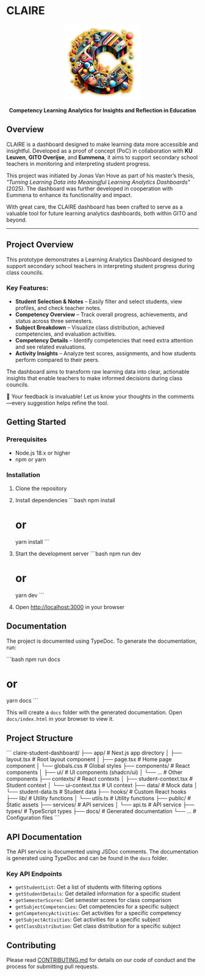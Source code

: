 # CLAIRE

<div align="center">
  <img src="public/CLAIRE-Logo.png" alt="CLAIRE Logo" width="200" height="200" />
  <p><strong>Competency Learning Analytics for Insights and Reflection in Education</strong></p>
</div>

## Overview
CLAIRE is a dashboard designed to make learning data more accessible and insightful. Developed as a proof of concept (PoC) in collaboration with **KU Leuven**, **GITO Overijse**, and **Eummena**, it aims to support secondary school teachers in monitoring and interpreting student progress.

This project was initiated by Jonas Van Hove as part of his master’s thesis, _"Turning Learning Data into Meaningful Learning Analytics Dashboards"_ (2025). The dashboard was further developed in cooperation with Eummena to enhance its functionality and impact.

With great care, the CLAIRE dashboard has been crafted to serve as a valuable tool for future learning analytics dashboards, both within GITO and beyond.

---

## Project Overview

This prototype demonstrates a Learning Analytics Dashboard designed to support secondary school teachers in interpreting student progress during class councils.

### Key Features:
- **Student Selection & Notes** – Easily filter and select students, view profiles, and check teacher notes.
- **Competency Overview** – Track overall progress, achievements, and status across three semesters.
- **Subject Breakdown** – Visualize class distribution, achieved competencies, and evaluation activities.
- **Competency Details** – Identify competencies that need extra attention and see related evaluations.
- **Activity Insights** – Analyze test scores, assignments, and how students perform compared to their peers.

The dashboard aims to transform raw learning data into clear, actionable insights that enable teachers to make informed decisions during class councils.

💬 Your feedback is invaluable! Let us know your thoughts in the comments—every suggestion helps refine the tool.

## Getting Started

### Prerequisites

- Node.js 18.x or higher
- npm or yarn

### Installation

1. Clone the repository

2. Install dependencies
   \`\`\`bash
   npm install
   # or
   yarn install
   \`\`\`

3. Start the development server
   \`\`\`bash
   npm run dev
   # or
   yarn dev
   \`\`\`

4. Open [http://localhost:3000](http://localhost:3000) in your browser

## Documentation

The project is documented using TypeDoc. To generate the documentation, run:

\`\`\`bash
npm run docs
# or
yarn docs
\`\`\`

This will create a `docs` folder with the generated documentation. Open `docs/index.html` in your browser to view it.

## Project Structure

\`\`\`
claire-student-dashboard/
├── app/                  # Next.js app directory
│   ├── layout.tsx        # Root layout component
│   ├── page.tsx          # Home page component
│   └── globals.css       # Global styles
├── components/           # React components
│   ├── ui/               # UI components (shadcn/ui)
│   └── ...               # Other components
├── contexts/             # React contexts
│   ├── student-context.tsx  # Student context
│   └── ui-context.tsx    # UI context
├── data/                 # Mock data
│   └── student-data.ts   # Student data
├── hooks/                # Custom React hooks
├── lib/                  # Utility functions
│   └── utils.ts          # Utility functions
├── public/               # Static assets
├── services/             # API services
│   └── api.ts            # API service
├── types/                # TypeScript types
├── docs/                 # Generated documentation
└── ...                   # Configuration files
\`\`\`

## API Documentation

The API service is documented using JSDoc comments. The documentation is generated using TypeDoc and can be found in the `docs` folder.

### Key API Endpoints

- `getStudentList`: Get a list of students with filtering options
- `getStudentDetails`: Get detailed information for a specific student
- `getSemesterScores`: Get semester scores for class comparison
- `getSubjectCompetencies`: Get competencies for a specific subject
- `getCompetencyActivities`: Get activities for a specific competency
- `getSubjectActivities`: Get activities for a specific subject
- `getClassDistribution`: Get class distribution for a specific subject

## Contributing

Please read [CONTRIBUTING.md](CONTRIBUTING.md) for details on our code of conduct and the process for submitting pull requests.
